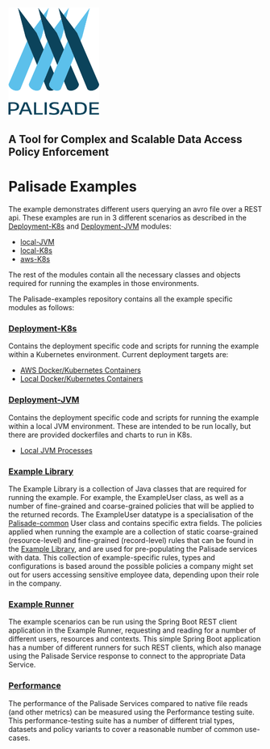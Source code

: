 <!--
 Copyright 2018-2021 Crown Copyright

 Licensed under the Apache License, Version 2.0 (the "License");
 you may not use this file except in compliance with the License.
 You may obtain a copy of the License at

     http://www.apache.org/licenses/LICENSE-2.0

 Unless required by applicable law or agreed to in writing, software
 distributed under the License is distributed on an "AS IS" BASIS,
 WITHOUT WARRANTIES OR CONDITIONS OF ANY KIND, either express or implied.
 See the License for the specific language governing permissions and
 limitations under the License.
-->
# <img src="logos/logo.svg" width="180">

## A Tool for Complex and Scalable Data Access Policy Enforcement

# Palisade Examples

The example demonstrates different users querying an avro file over a REST api. 
These examples are run in 3 different scenarios as described in the [Deployment-K8s](deployment-k8s) and [Deployment-JVM](deployment-jvm) modules:
- [local-JVM](./deployment-jvm/local-jvm/README.md)
- [local-K8s](./deployment-k8s/local-k8s/README.md)
- [aws-K8s](./deployment-k8s/aws-k8s/README.md)

The rest of the modules contain all the necessary classes and objects required for running the examples in those environments.

The Palisade-examples repository contains all the example specific modules as follows:

### [Deployment-K8s](./deployment-k8s/README.md)
Contains the deployment specific code and scripts for running the example within a Kubernetes environment. 
Current deployment targets are:
* [AWS Docker/Kubernetes Containers](./deployment-k8s/aws-k8s/README.md)
* [Local Docker/Kubernetes Containers](./deployment-k8s/local-k8s/README.md)

### [Deployment-JVM](./deployment-jvm/README.md)
Contains the deployment specific code and scripts for running the example within a local JVM environment.
These are intended to be run locally, but there are provided dockerfiles and charts to run in K8s.
* [Local JVM Processes](./deployment-jvm/local-jvm/README.md)

### [Example Library](./example-library/README.md)
The Example Library is a collection of Java classes that are required for running the example. 
For example, the ExampleUser class, as well as a number of fine-grained and coarse-grained policies that will be applied to the returned records.
The ExampleUser datatype is a specialisation of the [Palisade-common](https://github.com/gchq/Palisade-common) User class and contains specific extra fields. 
The policies applied when running the example are a collection of static coarse-grained (resource-level) and fine-grained (record-level) rules that can be found in the [Example Library](example-library/README.md), and are used for pre-populating the Palisade services with data.
This collection of example-specific rules, types and configurations is based around the possible policies a company might set out for users accessing sensitive employee data, depending upon their role in the company.

### [Example Runner](./example-runner/README.md)
The example scenarios can be run using the Spring Boot REST client application in the Example Runner, requesting and reading for a number of different users, resources and contexts.
This simple Spring Boot application has a number of different runners for such REST clients, which also manage using the Palisade Service response to connect to the appropriate Data Service.

### [Performance](./performance/README.md)
The performance of the Palisade Services compared to native file reads (and other metrics) can be measured using the Performance testing suite.
This performance-testing suite has a number of different trial types, datasets and policy variants to cover a reasonable number of common use-cases.
